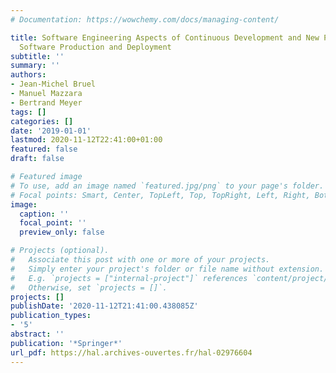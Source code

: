```yaml
---
# Documentation: https://wowchemy.com/docs/managing-content/

title: Software Engineering Aspects of Continuous Development and New Paradigms of
  Software Production and Deployment
subtitle: ''
summary: ''
authors:
- Jean-Michel Bruel
- Manuel Mazzara
- Bertrand Meyer
tags: []
categories: []
date: '2019-01-01'
lastmod: 2020-11-12T22:41:00+01:00
featured: false
draft: false

# Featured image
# To use, add an image named `featured.jpg/png` to your page's folder.
# Focal points: Smart, Center, TopLeft, Top, TopRight, Left, Right, BottomLeft, Bottom, BottomRight.
image:
  caption: ''
  focal_point: ''
  preview_only: false

# Projects (optional).
#   Associate this post with one or more of your projects.
#   Simply enter your project's folder or file name without extension.
#   E.g. `projects = ["internal-project"]` references `content/project/deep-learning/index.md`.
#   Otherwise, set `projects = []`.
projects: []
publishDate: '2020-11-12T21:41:00.438085Z'
publication_types:
- '5'
abstract: ''
publication: '*Springer*'
url_pdf: https://hal.archives-ouvertes.fr/hal-02976604
---
```

